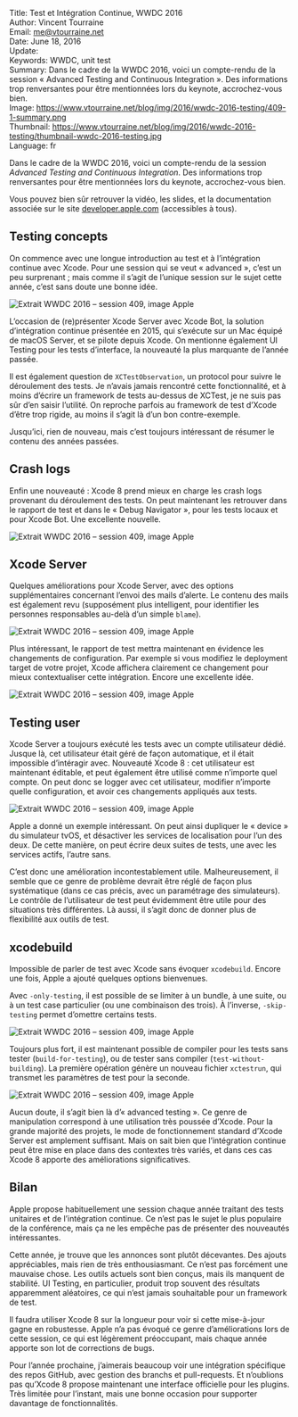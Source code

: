 Title:     Test et Intégration Continue, WWDC 2016  
Author:    Vincent Tourraine  
Email:     me@vtourraine.net  
Date:      June 18, 2016  
Update:    
Keywords:  WWDC, unit test    
Summary:   Dans le cadre de la WWDC 2016, voici un compte-rendu de la session « Advanced Testing and Continuous Integration ». Des informations trop renversantes pour être mentionnées lors du keynote, accrochez-vous bien.  
Image:     https://www.vtourraine.net/blog/img/2016/wwdc-2016-testing/409-1-summary.png  
Thumbnail: https://www.vtourraine.net/blog/img/2016/wwdc-2016-testing/thumbnail-wwdc-2016-testing.jpg  
Language:  fr  


Dans le cadre de la WWDC 2016, voici un compte-rendu de la session _Advanced Testing and Continuous Integration_. Des informations trop renversantes pour être mentionnées lors du keynote, accrochez-vous bien.

Vous pouvez bien sûr retrouver la vidéo, les slides, et la documentation associée sur le site [developer.apple.com](https://developer.apple.com/wwdc16/409) (accessibles à tous).


## Testing concepts

On commence avec une longue introduction au test et à l’intégration continue avec Xcode. Pour une session qui se veut « advanced », c’est un peu surprenant ; mais comme il s’agit de l’unique session sur le sujet cette année, c’est sans doute une bonne idée. 

![Extrait WWDC 2016 – session 409, image Apple](/blog/img/2016/wwdc-2016-testing/409-1-summary.png)

L’occasion de (re)présenter Xcode Server avec Xcode Bot, la solution d’intégration continue présentée en 2015, qui s’exécute sur un Mac équipé de macOS Server, et se pilote depuis Xcode. On mentionne également UI Testing pour les tests d’interface, la nouveauté la plus marquante de l’année passée.

Il est également question de `XCTestObservation`, un protocol pour suivre le déroulement des tests. Je n’avais jamais rencontré cette fonctionnalité, et à moins d’écrire un framework de tests au-dessus de XCTest, je ne suis pas sûr d’en saisir l’utilité. On reproche parfois au framework de test d’Xcode d’être trop rigide, au moins il s’agit là d’un bon contre-exemple.

Jusqu’ici, rien de nouveau, mais c’est toujours intéressant de résumer le contenu des années passées.


## Crash logs

Enfin une nouveauté : Xcode 8 prend mieux en charge les crash logs provenant du déroulement des tests. On peut maintenant les retrouver dans le rapport de test et dans le « Debug Navigator », pour les tests locaux et pour Xcode Bot. Une excellente nouvelle.

![Extrait WWDC 2016 – session 409, image Apple](/blog/img/2016/wwdc-2016-testing/409-2-crash-logs.png)


## Xcode Server

Quelques améliorations pour Xcode Server, avec des options supplémentaires concernant l’envoi des mails d’alerte. Le contenu des mails est également revu (supposément plus intelligent, pour identifier les personnes responsables au-delà d’un simple `blame`).

![Extrait WWDC 2016 – session 409, image Apple](/blog/img/2016/wwdc-2016-testing/409-3-triggers.png)

Plus intéressant, le rapport de test mettra maintenant en évidence les changements de configuration. Par exemple si vous modifiez le deployment target de votre projet, Xcode affichera clairement ce changement pour mieux contextualiser cette intégration. Encore une excellente idée.

![Extrait WWDC 2016 – session 409, image Apple](/blog/img/2016/wwdc-2016-testing/409-4-upgrade.png)


## Testing user

Xcode Server a toujours exécuté les tests avec un compte utilisateur dédié. Jusque là, cet utilisateur était géré de façon automatique, et il était impossible d’intéragir avec. Nouveauté Xcode 8 : cet utilisateur est maintenant éditable, et peut également être utilisé comme n’importe quel compte. On peut donc se logger avec cet utilisateur, modifier n’importe quelle configuration, et avoir ces changements appliqués aux tests.

![Extrait WWDC 2016 – session 409, image Apple](/blog/img/2016/wwdc-2016-testing/409-5-testing-user.png)

Apple a donné un exemple intéressant. On peut ainsi dupliquer le « device » du simulateur tvOS, et désactiver les services de localisation pour l’un des deux. De cette manière, on peut écrire deux suites de tests, une avec les services actifs, l’autre sans.

C’est donc une amélioration incontestablement utile. Malheureusement, il semble que ce genre de problème devrait être réglé de façon plus systématique (dans ce cas précis, avec un paramétrage des simulateurs). Le contrôle de l’utilisateur de test peut évidemment être utile pour des situations très différentes. Là aussi, il s’agit donc de donner plus de flexibilité aux outils de test.


## xcodebuild

Impossible de parler de test avec Xcode sans évoquer `xcodebuild`. Encore une fois, Apple a ajouté quelques options bienvenues.

Avec `-only-testing`, il est possible de se limiter à un bundle, à une suite, ou à un test case particulier (ou une combinaison des trois). À l’inverse, `-skip-testing` permet d’omettre certains tests.

![Extrait WWDC 2016 – session 409, image Apple](/blog/img/2016/wwdc-2016-testing/409-6-test-options.png)

Toujours plus fort, il est maintenant possible de compiler pour les tests sans tester (`build-for-testing`), ou de tester sans compiler (`test-without-building`). La première opération génère un nouveau fichier `xctestrun`, qui transmet les paramètres de test pour la seconde. 

![Extrait WWDC 2016 – session 409, image Apple](/blog/img/2016/wwdc-2016-testing/409-7-xcodebuild.png)

Aucun doute, il s’agit bien là d’« advanced testing ». Ce genre de manipulation correspond à une utilisation très poussée d’Xcode. Pour la grande majorité des projets, le mode de fonctionnement standard d’Xcode Server est amplement suffisant. Mais on sait bien que l’intégration continue peut être mise en place dans des contextes très variés, et dans ces cas Xcode 8 apporte des améliorations significatives.


## Bilan

Apple propose habituellement une session chaque année traitant des tests unitaires et de l’intégration continue. Ce n’est pas le sujet le plus populaire de la conférence, mais ça ne les empêche pas de présenter des nouveautés intéressantes.

Cette année, je trouve que les annonces sont plutôt décevantes. Des ajouts appréciables, mais rien de très enthousiasmant. Ce n’est pas forcément une mauvaise chose. Les outils actuels sont bien conçus, mais ils manquent de stabilité. UI Testing, en particulier, produit trop souvent des résultats apparemment aléatoires, ce qui n’est jamais souhaitable pour un framework de test.

Il faudra utiliser Xcode 8 sur la longueur pour voir si cette mise-à-jour gagne en robustesse. Apple n’a pas évoqué ce genre d’améliorations lors de cette session, ce qui est légèrement préoccupant, mais chaque année apporte son lot de corrections de bugs.

Pour l’année prochaine, j’aimerais beaucoup voir une intégration spécifique des repos GitHub, avec gestion des branchs et pull-requests. Et n’oublions pas qu’Xcode 8 propose maintenant une interface officielle pour les plugins. Très limitée pour l’instant, mais une bonne occasion pour supporter davantage de fonctionnalités.
